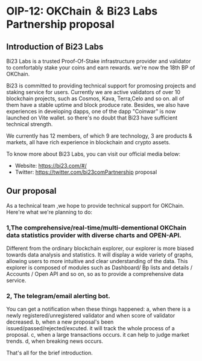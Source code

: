 # OIP-12: OKChain ＆ Bi23 Labs Partnership proposal

## Introduction of Bi23 Labs

Bi23 Labs is a trusted Proof-Of-Stake infrastructure provider and validator to comfortably stake your coins and earn rewards. we're now the 18th BP of OKChain. 

Bi23 is committed to providing technical support for promosing projects and staking service for users. Currently we are active validators of over 10 blockchain projects, such as Cosmos, Kava, Terra,Celo and so on. all of them have a stable uptime and block produce rate. Besides, we also have experiences in developing dapps, one of the dapp "Coinwar" is now launched on Vite wallet. so there's no doubt that Bi23 have sufficient technical strength.

We currently has 12 members, of which 9 are technology, 3 are products & markets, all have rich experience in blockchain and crypto assets.

To know more about Bi23 Labs, you can visit our official media below:

* Website: https://bi23.com/#/
* Twitter: https://twitter.com/bi23comPartnership proposal

## Our proposal

As a technical team ,we hope to provide technical support for OKChain. Here're what we're planning to do:

### 1,The comprehensive/real-time/multi-dementional OKChain data statistics provider with diverse charts and OPEN-API.

Different from the ordinary blockchain explorer, our explorer is more biased towards data analysis and statistics. It will display a wide variety of graphs, allowing 
users to more intuitive and clear understanding of the data. This explorer is composed of modules such as Dashboard/ Bp lists and details / Accounts / Open API and so on, 
so as to provide a comprehensive data service.

### 2, The telegram/email alerting bot.

You can get a notification when these things happened:
a, when there is a newly registered/unregistered validator and when score of validator decreased.
b, when a new proposal's been issued/passed/rejected/excuted. it will track the whole process of a proposal.
c, when a large transactions occurs. it can help to judge market trends.
d, when breaking news occurs.

That's all for the brief introduction.

